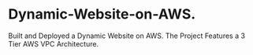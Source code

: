 # Dynamic-Website-on-AWS.
Built and Deployed a Dynamic Website on AWS. The Project Features a 3 Tier AWS VPC Architecture.
